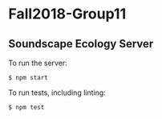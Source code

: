 # Fall2018-Group11
## Soundscape Ecology Server

To run the server:
```
$ npm start
```

To run tests, including linting:
```
$ npm test
```
